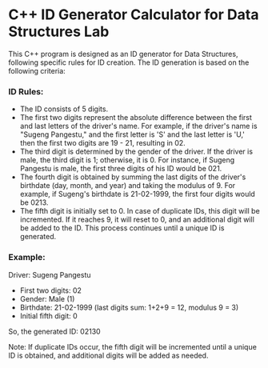 # C++ ID Generator Calculator for Data Structures Lab

This C++ program is designed as an ID generator for Data Structures, following specific rules for ID creation. The ID generation is based on the following criteria:

### ID Rules:
- The ID consists of 5 digits.
- The first two digits represent the absolute difference between the first and last letters of the driver's name. For example, if the driver's name is "Sugeng Pangestu," and the first letter is 'S' and the last letter is 'U,' then the first two digits are 19 - 21, resulting in 02.
- The third digit is determined by the gender of the driver. If the driver is male, the third digit is 1; otherwise, it is 0. For instance, if Sugeng Pangestu is male, the first three digits of his ID would be 021.
- The fourth digit is obtained by summing the last digits of the driver's birthdate (day, month, and year) and taking the modulus of 9. For example, if Sugeng's birthdate is 21-02-1999, the first four digits would be 0213.
- The fifth digit is initially set to 0. In case of duplicate IDs, this digit will be incremented. If it reaches 9, it will reset to 0, and an additional digit will be added to the ID. This process continues until a unique ID is generated.

### Example:
   Driver: Sugeng Pangestu
   - First two digits: 02
   - Gender: Male (1)
   - Birthdate: 21-02-1999 (last digits sum: 1+2+9 = 12, modulus 9 = 3)
   - Initial fifth digit: 0

   So, the generated ID: 02130

Note: If duplicate IDs occur, the fifth digit will be incremented until a unique ID is obtained, and additional digits will be added as needed.

